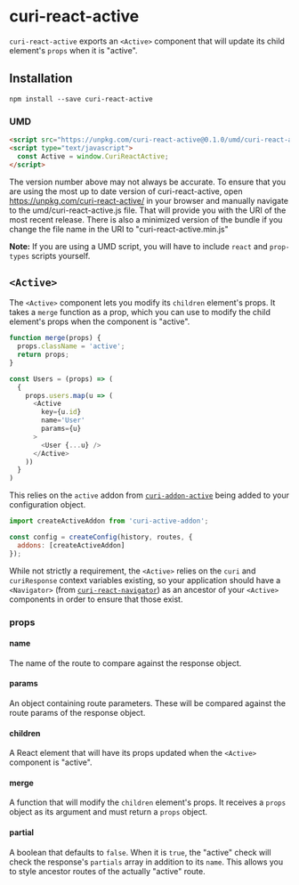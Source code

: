 # curi-react-active

`curi-react-active` exports an `<Active>` component that will update its child element's `props` when it is "active".

## Installation

```
npm install --save curi-react-active
```

### UMD

```html
<script src="https://unpkg.com/curi-react-active@0.1.0/umd/curi-react-active.js"></script>
<script type="text/javascript">
  const Active = window.CuriReactActive;
</script>
```

The version number above may not always be accurate. To ensure that you are using the most
up to date version of curi-react-active, open https://unpkg.com/curi-react-active/ in your
browser and manually navigate to the umd/curi-react-active.js file. That will provide you
with the URI of the most recent release. There is also a minimized version of the bundle
if you change the file name in the URI to "curi-react-active.min.js"


**Note:** If you are using a UMD script, you will have to include `react` and `prop-types` scripts yourself.

## `<Active>`

The `<Active>` component lets you modify its `children` element's props. It takes a `merge` function as a prop, which you can use to modify the child element's props when the component is "active".

```js
function merge(props) {
  props.className = 'active';
  return props; 
}

const Users = (props) => (
  {
    props.users.map(u => (
      <Active
        key={u.id}
        name='User'
        params={u}
      >
        <User {...u} />
      </Active>
    ))
  }
)
```

This relies on the `active` addon from [`curi-addon-active`](../curi-addon-active) being added to your configuration object.

```js
import createActiveAddon from 'curi-active-addon';

const config = createConfig(history, routes, {
  addons: [createActiveAddon]
});
```

While not strictly a requirement, the `<Active>` relies on the `curi` and `curiResponse` context variables existing, so your application should have a `<Navigator>` (from [`curi-react-navigator`](../curi-react-navigator)) as an ancestor of your `<Active>` components in order to ensure that those exist.

### props

#### name

The name of the route to compare against the response object.

#### params

An object containing route parameters. These will be compared against the route params of the response object.

#### children

A React element that will have its props updated when the `<Active>` component is "active".

#### merge

A function that will modify the `children` element's props. It receives a `props` object as its argument and must return a `props` object.

#### partial

A boolean that defaults to `false`. When it is `true`, the "active" check will check the response's `partials` array in addition to its `name`. This allows you to style ancestor routes of the actually "active" route.
